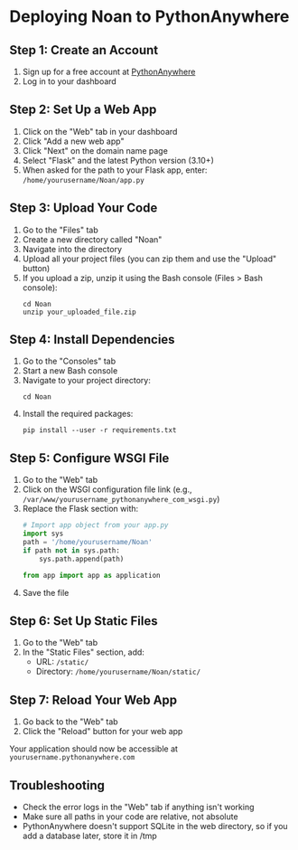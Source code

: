 # Deploying Noan to PythonAnywhere

## Step 1: Create an Account
1. Sign up for a free account at [PythonAnywhere](https://www.pythonanywhere.com/)
2. Log in to your dashboard

## Step 2: Set Up a Web App
1. Click on the "Web" tab in your dashboard
2. Click "Add a new web app"
3. Click "Next" on the domain name page
4. Select "Flask" and the latest Python version (3.10+)
5. When asked for the path to your Flask app, enter: `/home/yourusername/Noan/app.py`

## Step 3: Upload Your Code
1. Go to the "Files" tab
2. Create a new directory called "Noan"
3. Navigate into the directory
4. Upload all your project files (you can zip them and use the "Upload" button)
5. If you upload a zip, unzip it using the Bash console (Files > Bash console):
   ```
   cd Noan
   unzip your_uploaded_file.zip
   ```

## Step 4: Install Dependencies
1. Go to the "Consoles" tab
2. Start a new Bash console
3. Navigate to your project directory:
   ```
   cd Noan
   ```
4. Install the required packages:
   ```
   pip install --user -r requirements.txt
   ```

## Step 5: Configure WSGI File
1. Go to the "Web" tab
2. Click on the WSGI configuration file link (e.g., `/var/www/yourusername_pythonanywhere_com_wsgi.py`)
3. Replace the Flask section with:
   ```python
   # Import app object from your app.py
   import sys
   path = '/home/yourusername/Noan'
   if path not in sys.path:
       sys.path.append(path)
   
   from app import app as application
   ```
4. Save the file

## Step 6: Set Up Static Files
1. Go to the "Web" tab
2. In the "Static Files" section, add:
   - URL: `/static/`
   - Directory: `/home/yourusername/Noan/static/`

## Step 7: Reload Your Web App
1. Go back to the "Web" tab
2. Click the "Reload" button for your web app

Your application should now be accessible at `yourusername.pythonanywhere.com`

## Troubleshooting
- Check the error logs in the "Web" tab if anything isn't working
- Make sure all paths in your code are relative, not absolute
- PythonAnywhere doesn't support SQLite in the web directory, so if you add a database later, store it in /tmp 